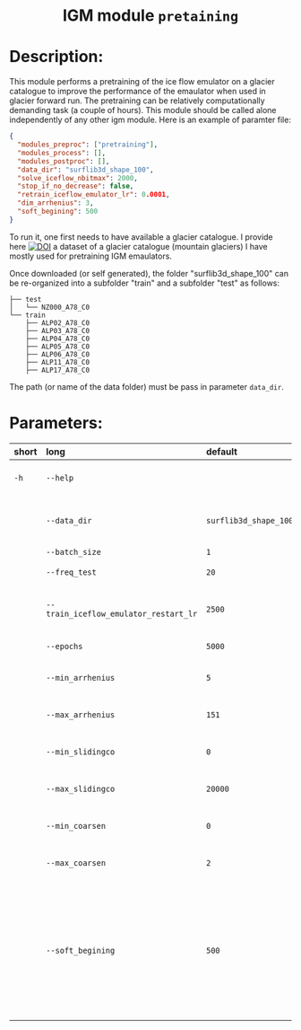
### <h1 align="center" id="title">IGM module `pretaining` </h1>

# Description:

This module performs a pretraining of the ice flow emulator on a glacier catalogue to improve the performance of the emaulator when used in glacier forward run. The pretraining can be relatively computationally demanding task (a couple of hours). This module should be called alone independently of any other igm module. Here is an example of paramter file:

```json
{
  "modules_preproc": ["pretraining"],
  "modules_process": [],
  "modules_postproc": [],
  "data_dir": "surflib3d_shape_100",
  "solve_iceflow_nbitmax": 2000,
  "stop_if_no_decrease": false,
  "retrain_iceflow_emulator_lr": 0.0001,
  "dim_arrhenius": 3,
  "soft_begining": 500
}
```

 To run it, one first needs to have available a glacier catalogue.
 I provide here [![DOI](https://zenodo.org/badge/DOI/10.5281/zenodo.8332898.svg)](https://doi.org/10.5281/zenodo.8332898) a dataset of a glacier catalogue (mountain glaciers) I have mostly used for pretraining IGM emaulators.

Once downloaded (or self generated), the folder 
"surflib3d_shape_100" can be re-organized into a subfolder "train" and a subfolder "test"  as follows:

```
├── test
│   └── NZ000_A78_C0
└── train
    ├── ALP02_A78_C0
    ├── ALP03_A78_C0
    ├── ALP04_A78_C0
    ├── ALP05_A78_C0
    ├── ALP06_A78_C0
    ├── ALP11_A78_C0
    ├── ALP17_A78_C0
```

The path (or name of the data folder) must be pass in parameter `data_dir`.
 
# Parameters: 


|short|long|default|help|
| :--- | :--- | :--- | :--- |
|`-h`|`--help`||show this help message and exit|
||`--data_dir`|`surflib3d_shape_100`|Directory of the data of the glacier catalogu|
||`--batch_size`|`1`|Batch size|
||`--freq_test`|`20`|Frequence of the test|
||`--train_iceflow_emulator_restart_lr`|`2500`|Restart frequency for the learning rate|
||`--epochs`|`5000`|Number of epochs|
||`--min_arrhenius`|`5`|Minium Arrhenius factor|
||`--max_arrhenius`|`151`|Maximum Arrhenius factor|
||`--min_slidingco`|`0`|Minimum sliding coefficient|
||`--max_slidingco`|`20000`|Maximum sliding coefficient|
||`--min_coarsen`|`0`|Minimum coarsening factor|
||`--max_coarsen`|`2`|Maximum coarsening factor|
||`--soft_begining`|`500`|soft_begining, if 0 explore all parameters btwe min and max, otherwise,               only explore from this iteration while keeping mid-value fir the first it.|
